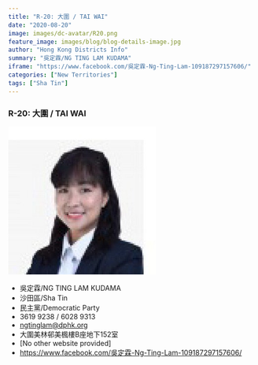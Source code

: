 ```yaml
---
title: "R-20: 大圍 / TAI WAI"
date: "2020-08-20"
image: images/dc-avatar/R20.png
feature_image: images/blog/blog-details-image.jpg
author: "Hong Kong Districts Info"
summary: "吳定霖/NG TING LAM KUDAMA"
iframe: "https://www.facebook.com/吳定霖-Ng-Ting-Lam-109187297157606/"
categories: ["New Territories"]
tags: ["Sha Tin"]
---
```


### R-20: 大圍 / TAI WAI  
![](/images/dc-avatar/R20.png)  

 - 吳定霖/NG TING LAM KUDAMA  
 - 沙田區/Sha Tin  
 - 民主黨/Democratic Party  
 - 3619 9238 / 6028 9313  
 - ngtinglam@dphk.org  
 - 大圍美林邨美楓樓B座地下152室  
 - [No other website provided]  
 - https://www.facebook.com/吳定霖-Ng-Ting-Lam-109187297157606/
